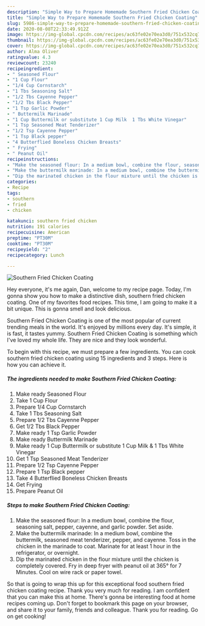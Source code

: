 ```yaml
---
description: "Simple Way to Prepare Homemade Southern Fried Chicken Coating"
title: "Simple Way to Prepare Homemade Southern Fried Chicken Coating"
slug: 5986-simple-way-to-prepare-homemade-southern-fried-chicken-coating
date: 2020-08-08T22:33:49.912Z
image: https://img-global.cpcdn.com/recipes/ac63fe02e70ea3d0/751x532cq70/southern-fried-chicken-coating-recipe-main-photo.jpg
thumbnail: https://img-global.cpcdn.com/recipes/ac63fe02e70ea3d0/751x532cq70/southern-fried-chicken-coating-recipe-main-photo.jpg
cover: https://img-global.cpcdn.com/recipes/ac63fe02e70ea3d0/751x532cq70/southern-fried-chicken-coating-recipe-main-photo.jpg
author: Alma Oliver
ratingvalue: 4.3
reviewcount: 23240
recipeingredient:
- " Seasoned Flour"
- "1 Cup Flour"
- "1/4 Cup Cornstarch"
- "1 Tbs Seasoning Salt"
- "1/2 Tbs Cayenne Pepper"
- "1/2 Tbs Black Pepper"
- "1 Tsp Garlic Powder"
- " Buttermilk Marinade"
- "1 Cup Buttermilk or substitute 1 Cup Milk  1 Tbs White Vinegar"
- "1 Tsp Seasoned Meat Tenderizer"
- "1/2 Tsp Cayenne Pepper"
- "1 Tsp Black pepper"
- "4 Butterflied Boneless Chicken Breasts"
- " Frying"
- " Peanut Oil"
recipeinstructions:
- "Make the seasoned flour: In a medium bowl, combine the flour, seasoning salt, pepper, cayenne, and garlic powder. Set aside."
- "Make the buttermilk marinade: In a medium bowl, combine the buttermilk, seasoned meat tenderizer, pepper, and cayenne. Toss in the chicken in the marinade to coat. Marinate for at least 1 hour in the refrigerator, or overnight."
- "Dip the marinated chicken in the flour mixture until the chicken is completely covered. Fry in deep fryer with peanut oil at 365° for 7 Minutes. Cool on wire rack or paper towel."
categories:
- Recipe
tags:
- southern
- fried
- chicken

katakunci: southern fried chicken 
nutrition: 191 calories
recipecuisine: American
preptime: "PT30M"
cooktime: "PT30M"
recipeyield: "2"
recipecategory: Lunch

---
```



![Southern Fried Chicken Coating](https://img-global.cpcdn.com/recipes/ac63fe02e70ea3d0/751x532cq70/southern-fried-chicken-coating-recipe-main-photo.jpg)

Hey everyone, it's me again, Dan, welcome to my recipe page. Today, I'm gonna show you how to make a distinctive dish, southern fried chicken coating. One of my favorites food recipes. This time, I am going to make it a bit unique. This is gonna smell and look delicious.

Southern Fried Chicken Coating is one of the most popular of current trending meals in the world. It's enjoyed by millions every day. It's simple, it is fast, it tastes yummy. Southern Fried Chicken Coating is something which I've loved my whole life. They are nice and they look wonderful.




To begin with this recipe, we must prepare a few ingredients. You can cook southern fried chicken coating using 15 ingredients and 3 steps. Here is how you can achieve it.

<!--inarticleads1-->

##### The ingredients needed to make Southern Fried Chicken Coating:

1. Make ready  Seasoned Flour
1. Take 1 Cup Flour
1. Prepare 1/4 Cup Cornstarch
1. Take 1 Tbs Seasoning Salt
1. Prepare 1/2 Tbs Cayenne Pepper
1. Get 1/2 Tbs Black Pepper
1. Make ready 1 Tsp Garlic Powder
1. Make ready  Buttermilk Marinade
1. Make ready 1 Cup Buttermilk or substitute 1 Cup Milk &amp; 1 Tbs White Vinegar
1. Get 1 Tsp Seasoned Meat Tenderizer
1. Prepare 1/2 Tsp Cayenne Pepper
1. Prepare 1 Tsp Black pepper
1. Take 4 Butterflied Boneless Chicken Breasts
1. Get  Frying
1. Prepare  Peanut Oil




<!--inarticleads2-->

##### Steps to make Southern Fried Chicken Coating:

1. Make the seasoned flour: In a medium bowl, combine the flour, seasoning salt, pepper, cayenne, and garlic powder. Set aside.
1. Make the buttermilk marinade: In a medium bowl, combine the buttermilk, seasoned meat tenderizer, pepper, and cayenne. Toss in the chicken in the marinade to coat. Marinate for at least 1 hour in the refrigerator, or overnight.
1. Dip the marinated chicken in the flour mixture until the chicken is completely covered. Fry in deep fryer with peanut oil at 365° for 7 Minutes. Cool on wire rack or paper towel.




So that is going to wrap this up for this exceptional food southern fried chicken coating recipe. Thank you very much for reading. I am confident that you can make this at home. There's gonna be interesting food at home recipes coming up. Don't forget to bookmark this page on your browser, and share it to your family, friends and colleague. Thank you for reading. Go on get cooking!
